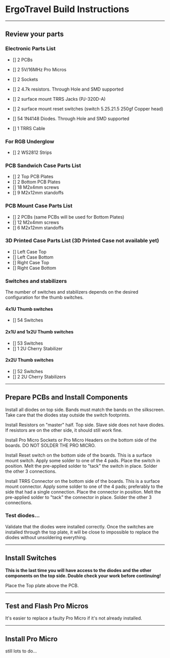 # ErgoTravel Build Instructions

---

## Review your parts

### Electronic Parts List

- [] 2 PCBs

- [] 2 5V/16MHz Pro Micros
- [] 2 Sockets

- [] 2 4.7k resistors. Through Hole and SMD supported
- [] 2 surface mount TRRS Jacks (PJ-320D-A)
- [] 2 surface mount reset switches (switch 5.25.21.5 250gf Copper head)
- [] 54 1N4148 Diodes. Through Hole and SMD supported

- [] 1 TRRS Cable

### For RGB Underglow

- [] 2 WS2812 Strips

### PCB Sandwich Case Parts List

- [] 2 Top PCB Plates
- [] 2 Bottom PCB Plates
- [] 18 M2x4mm screws
- [] 9 M2x12mm standoffs


### PCB Mount Case Parts List

- [] 2 PCBs (same PCBs will be used for Bottom Plates)
- [] 12 M2x4mm screws
- [] 6 M2x12mm standoffs


### 3D Printed Case Parts List (3D Printed Case not available yet)

- [] Left Case Top
- [] Left Case Bottom
- [] Right Case Top
- [] Right Case Bottom

### Switches and stabilizers

The number of switches and stabilizers depends on the desired configuration for the thumb switches.

#### 4x1U Thumb switches

- [] 54 Switches

#### 2x1U and 1x2U Thumb switches

- [] 53 Switches
- [] 1 2U Cherry Stabilizer

#### 2x2U Thumb switches

- [] 52 Switches
- [] 2 2U Cherry Stabilizers


---

## Prepare PCBs and Install Components






Install all diodes on top side.  Bands must match the bands on the silkscreen. Take care that the diodes stay outside the switch footprints.

Install Resistors on "master" half. Top side.  Slave side does not have diodes.  If resistors are on the other side, it should still work fine.

Install Pro Micro Sockets or Pro Micro Headers on the bottom side of the boards. DO NOT SOLDER THE PRO MICRO.

Install Reset switch on the bottom side of the boards. This is a surface mount switch.  Apply some solder to one of the 4 pads. Place the switch in position.  Melt the pre-applied solder to "tack" the switch in place. Solder the other 3 connections.

Install TRRS Connector on the bottom side of the boards. This is a surface mount connector.  Apply some solder to one of the 4 pads; preferably to the side that had a single connection. Place the connector in position.  Melt the pre-applied solder to "tack" the connector in place. Solder the other 3 connections.

### Test diodes...
Validate that the diodes were installed correctly.  Once the switches are installed through the top plate, it will be close to impossible to replace the diodes without unsoldering everything.

---

## Install Switches
**This is the last time you will have access to the diodes and the other components on the top side.  Double check your work before continuing!**

Place the Top plate above the PCB.

---
## Test and Flash Pro Micros

It's easier to replace a faulty Pro Micro if it's not already installed.

---
## Install Pro Micro

still lots to do...
